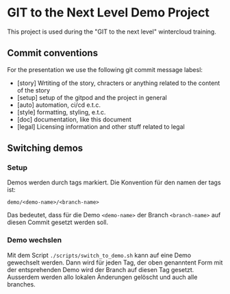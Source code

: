 # GIT to the Next Level Demo Project

This project is used during the "GIT to the next level" wintercloud training.

## Commit conventions

For the presentation we use the following git commit message labesl:

* [story] Wrtiting of the story, chracters or anything related to the content of the story
* [setup] setup of the gitpod and the project in general
* [auto] automation, ci/cd e.t.c.
* [style] formatting, styling, e.t.c.
* [doc] documentation, like this document
* [legal] Licensing information and other stuff related to legal

## Switching demos

### Setup

Demos werden durch tags markiert. Die Konvention für den namen der tags ist:

```
demo/<demo-name>/<branch-name>
```

Das bedeutet, dass für die Demo `<demo-name>` der Branch `<branch-name>`
auf diesen Commit gesetzt werden soll.

### Demo wechslen

Mit dem Script `./scripts/switch_to_demo.sh` kann auf eine Demo gewechselt werden. Dann wird für jeden Tag, der oben genanntent Form mit der entsprehenden
Demo wird der Branch auf diesen Tag gesetzt. Ausserdem werden allo lokalen Änderungen gelöscht und auch alle branches.